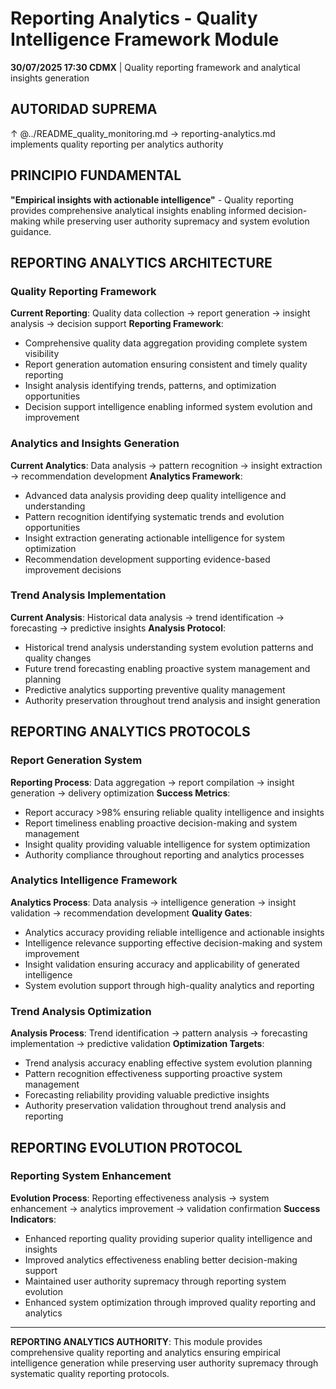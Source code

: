 # Reporting Analytics - Quality Intelligence Framework Module

**30/07/2025 17:30 CDMX** | Quality reporting framework and analytical insights generation

## AUTORIDAD SUPREMA
↑ @../README_quality_monitoring.md → reporting-analytics.md implements quality reporting per analytics authority

## PRINCIPIO FUNDAMENTAL
**"Empirical insights with actionable intelligence"** - Quality reporting provides comprehensive analytical insights enabling informed decision-making while preserving user authority supremacy and system evolution guidance.

## REPORTING ANALYTICS ARCHITECTURE

### **Quality Reporting Framework**
**Current Reporting**: Quality data collection → report generation → insight analysis → decision support
**Reporting Framework**:
- Comprehensive quality data aggregation providing complete system visibility
- Report generation automation ensuring consistent and timely quality reporting
- Insight analysis identifying trends, patterns, and optimization opportunities
- Decision support intelligence enabling informed system evolution and improvement

### **Analytics and Insights Generation**
**Current Analytics**: Data analysis → pattern recognition → insight extraction → recommendation development
**Analytics Framework**:
- Advanced data analysis providing deep quality intelligence and understanding
- Pattern recognition identifying systematic trends and evolution opportunities
- Insight extraction generating actionable intelligence for system optimization
- Recommendation development supporting evidence-based improvement decisions

### **Trend Analysis Implementation**
**Current Analysis**: Historical data analysis → trend identification → forecasting → predictive insights
**Analysis Protocol**:
- Historical trend analysis understanding system evolution patterns and quality changes
- Future trend forecasting enabling proactive system management and planning
- Predictive analytics supporting preventive quality management
- Authority preservation throughout trend analysis and insight generation

## REPORTING ANALYTICS PROTOCOLS

### **Report Generation System**
**Reporting Process**: Data aggregation → report compilation → insight generation → delivery optimization
**Success Metrics**:
- Report accuracy >98% ensuring reliable quality intelligence and insights
- Report timeliness enabling proactive decision-making and system management
- Insight quality providing valuable intelligence for system optimization
- Authority compliance throughout reporting and analytics processes

### **Analytics Intelligence Framework**
**Analytics Process**: Data analysis → intelligence generation → insight validation → recommendation development
**Quality Gates**:
- Analytics accuracy providing reliable intelligence and actionable insights
- Intelligence relevance supporting effective decision-making and system improvement
- Insight validation ensuring accuracy and applicability of generated intelligence
- System evolution support through high-quality analytics and reporting

### **Trend Analysis Optimization**
**Analysis Process**: Trend identification → pattern analysis → forecasting implementation → predictive validation
**Optimization Targets**:
- Trend analysis accuracy enabling effective system evolution planning
- Pattern recognition effectiveness supporting proactive system management
- Forecasting reliability providing valuable predictive insights
- Authority preservation validation throughout trend analysis and reporting

## REPORTING EVOLUTION PROTOCOL

### **Reporting System Enhancement**
**Evolution Process**: Reporting effectiveness analysis → system enhancement → analytics improvement → validation confirmation
**Success Indicators**:
- Enhanced reporting quality providing superior quality intelligence and insights
- Improved analytics effectiveness enabling better decision-making support
- Maintained user authority supremacy through reporting system evolution
- Enhanced system optimization through improved quality reporting and analytics

---

**REPORTING ANALYTICS AUTHORITY**: This module provides comprehensive quality reporting and analytics ensuring empirical intelligence generation while preserving user authority supremacy through systematic quality reporting protocols.